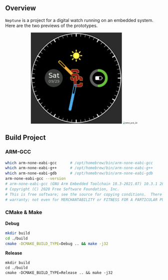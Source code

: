 







## Overview

`Neptune` is a project for a digital watch running on an embedded system. Here are the two previews of the prototypes. 



<p align="center"> <img src="doc/asset/rdme_clk_panel.png" alt="rdme_clk_panel" style="zoom:40%;" />  <img src="/Users/randleh/Desktop/Neptune/doc/asset/rdme_pcb_2d.png" alt="rdme_pcb_2d" style="zoom:43%;" /> </p>







## Build Project

### ARM-GCC

```bash
which arm-none-eabi-gcc      # /opt/homebrew/bin/arm-none-eabi-gcc
which arm-none-eabi-g++      # /opt/homebrew/bin/arm-none-eabi-g++
which arm-none-eabi-gdb      # /opt/homebrew/bin/arm-none-eabi-gdb
arm-none-eabi-gcc --version  
# arm-none-eabi-gcc (GNU Arm Embedded Toolchain 10.3-2021.07) 10.3.1 20210621 (release)
# Copyright (C) 2020 Free Software Foundation, Inc.
# This is free software; see the source for copying conditions.  There is NO
# warranty; not even for MERCHANTABILITY or FITNESS FOR A PARTICULAR PURPOSE.
```





### CMake & Make

**Debug**

```bash
mkdir build
cd ./build
cmake -DCMAKE_BUILD_TYPE=Debug .. && make -j32
```





**Release**

```shell
mkdir build
cd ./build
cmake -DCMAKE_BUILD_TYPE=Release .. && make -j32
```





